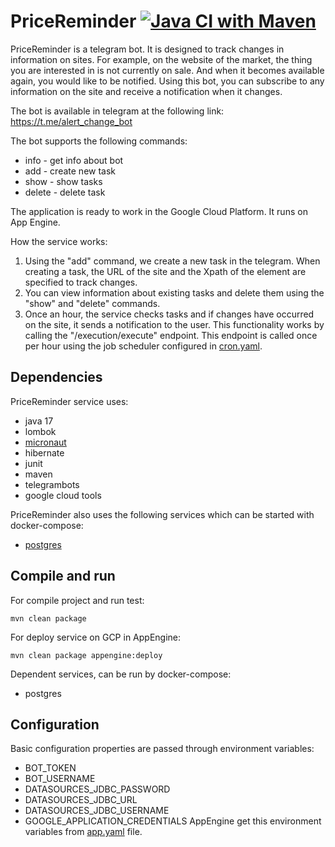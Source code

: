 # PriceReminder [![Java CI with Maven](https://github.com/arguvos/PriceReminder/actions/workflows/build.yml/badge.svg)](https://github.com/arguvos/PriceReminder/actions/workflows/build.yml)
PriceReminder is a telegram bot. It is designed to track changes in information on sites. For example, on the website of the market, the thing you are interested in is not currently on sale. And when it becomes available again, you would like to be notified. Using this bot, you can subscribe to any information on the site and receive a notification when it changes.

The bot is available in telegram at the following link: https://t.me/alert_change_bot

The bot supports the following commands:
- info - get info about bot
- add - create new task
- show - show tasks
- delete - delete task

The application is ready to work in the Google Cloud Platform. It runs on App Engine.

How the service works:
1. Using the "add" command, we create a new task in the telegram. When creating a task, the URL of the site and the Xpath of the element are specified to track changes.
2. You can view information about existing tasks and delete them using the "show" and "delete" commands.
3. Once an hour, the service checks tasks and if changes have occurred on the site, it sends a notification to the user. This functionality works by calling the "/execution/execute" endpoint. This endpoint is called once per hour using the job scheduler configured in [cron.yaml](https://cloud.google.com/appengine/docs/flexible/scheduling-jobs-with-cron-yaml).

## Dependencies
PriceReminder service uses:
- java 17
- lombok
- [micronaut](https://docs.micronaut.io/latest/guide/)
- hibernate
- junit
- maven
- telegrambots
- google cloud tools

PriceReminder also uses the following services which can be started with docker-compose:
- [postgres](https://hub.docker.com/_/postgres)

## Compile and run
For compile project and run test:
```
mvn clean package
```

For deploy service on GCP in AppEngine:
```
mvn clean package appengine:deploy
```

Dependent services, can be run by docker-compose:
- postgres

## Configuration
Basic configuration properties are passed through environment variables:
- BOT_TOKEN
- BOT_USERNAME
- DATASOURCES_JDBC_PASSWORD
- DATASOURCES_JDBC_URL 
- DATASOURCES_JDBC_USERNAME
- GOOGLE_APPLICATION_CREDENTIALS
AppEngine get this environment variables from [app.yaml](https://cloud.google.com/appengine/docs/flexible/reference/app-yaml?tab=java) file.